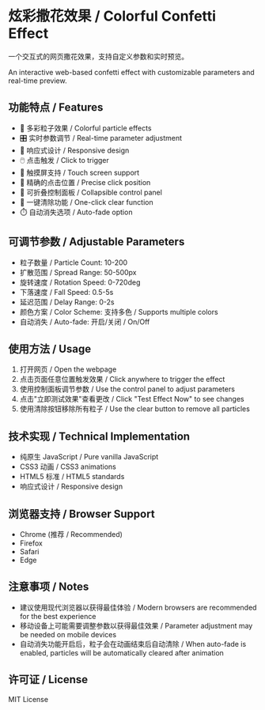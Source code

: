 # 炫彩撒花效果 / Colorful Confetti Effect

一个交互式的网页撒花效果，支持自定义参数和实时预览。

An interactive web-based confetti effect with customizable parameters and real-time preview.

## 功能特点 / Features

- 🎨 多彩粒子效果 / Colorful particle effects
- 🎛️ 实时参数调节 / Real-time parameter adjustment
- 📱 响应式设计 / Responsive design
- 🖱️ 点击触发 / Click to trigger
- 📱 触摸屏支持 / Touch screen support
- 🎯 精确的点击位置 / Precise click position
- 🔄 可折叠控制面板 / Collapsible control panel
- 🧹 一键清除功能 / One-click clear function
- ⏱️ 自动消失选项 / Auto-fade option

## 可调节参数 / Adjustable Parameters

- 粒子数量 / Particle Count: 10-200
- 扩散范围 / Spread Range: 50-500px
- 旋转速度 / Rotation Speed: 0-720deg
- 下落速度 / Fall Speed: 0.5-5s
- 延迟范围 / Delay Range: 0-2s
- 颜色方案 / Color Scheme: 支持多色 / Supports multiple colors
- 自动消失 / Auto-fade: 开启/关闭 / On/Off

## 使用方法 / Usage

1. 打开网页 / Open the webpage
2. 点击页面任意位置触发效果 / Click anywhere to trigger the effect
3. 使用控制面板调节参数 / Use the control panel to adjust parameters
4. 点击"立即测试效果"查看更改 / Click "Test Effect Now" to see changes
5. 使用清除按钮移除所有粒子 / Use the clear button to remove all particles

## 技术实现 / Technical Implementation

- 纯原生 JavaScript / Pure vanilla JavaScript
- CSS3 动画 / CSS3 animations
- HTML5 标准 / HTML5 standards
- 响应式设计 / Responsive design

## 浏览器支持 / Browser Support

- Chrome (推荐 / Recommended)
- Firefox
- Safari
- Edge

## 注意事项 / Notes

- 建议使用现代浏览器以获得最佳体验 / Modern browsers are recommended for the best experience
- 移动设备上可能需要调整参数以获得最佳效果 / Parameter adjustment may be needed on mobile devices
- 自动消失功能开启后，粒子会在动画结束后自动清除 / When auto-fade is enabled, particles will be automatically cleared after animation

## 许可证 / License

MIT License 